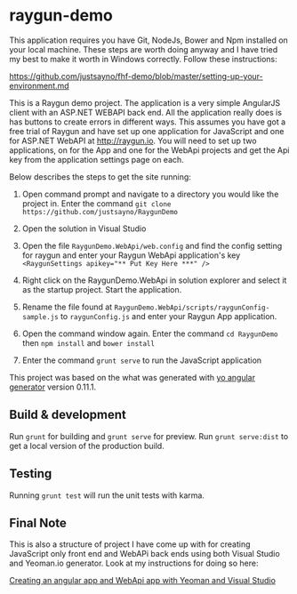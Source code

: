 # raygun-demo

This application requires you have Git, NodeJs, Bower and Npm installed on your local machine. These steps are worth doing anyway
and I have tried my best to make it worth in Windows correctly. Follow these instructions:

https://github.com/justsayno/fhf-demo/blob/master/setting-up-your-environment.md

This is a Raygun demo project. The application is a very simple AngularJS client with an ASP.NET
WEBAPI back end. All the application really does is has buttons to create errors in different
ways. This assumes you have got a free trial of Raygun and have set up one application for
JavaScript and one for ASP.NET WebAPI at http://raygun.io. You will need to set up two applications,
on for the App and one for the WebApi projects and get the Api key from the application settings page
on each.

Below describes the steps to get the site running:

1. Open command prompt and navigate to a directory you would like the project in. Enter the command
`git clone https://github.com/justsayno/RaygunDemo`

2. Open  the solution in Visual Studio

3. Open the file  `RaygunDemo.WebApi/web.config` and find the config setting for raygun and enter your Raygun WebApi application's key `<RaygunSettings apikey="** Put Key Here ***" />`

3. Right click on the RaygunDemo.WebApi in solution explorer and select it as the startup project. Start the application.

4. Rename the file found at `RaygunDemo.WebApi/scripts/raygunConfig-sample.js` to `raygunConfig.js` and enter your Raygun App application.

5. Open the command window again. Enter the command `cd RaygunDemo` then `npm install` and `bower install` 

6. Enter the command `grunt serve` to run the JavaScript application

This project was based on the what was generated with [yo angular generator](https://github.com/yeoman/generator-angular)
version 0.11.1.

## Build & development

Run `grunt` for building and `grunt serve` for preview. Run `grunt serve:dist` to get a local version of
the production build.

## Testing

Running `grunt test` will run the unit tests with karma.

## Final Note

This is also a structure of project I have come up with for creating JavaScript only front end and WebAPi back ends using both
Visual Studio and Yeoman.io generator. Look at my instructions for doing so here:

[Creating an angular app and WebApi app with Yeoman and Visual Studio](creating-project-structure.md)
